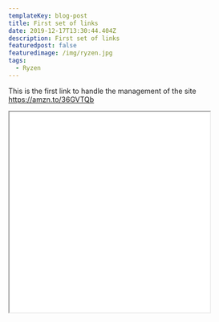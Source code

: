```yaml
---
templateKey: blog-post
title: First set of links
date: 2019-12-17T13:30:44.404Z
description: First set of links
featuredpost: false
featuredimage: /img/ryzen.jpg
tags:
  - Ryzen
---
```

This is the first link to handle the management of the site <https://amzn.to/36GVTQb>

<iframe width="400px" height="400px" src="//ws-na.amazon-adsystem.com/widgets/q?ServiceVersion=20070822&OneJS=1&Operation=GetAdHtml&MarketPlace=US&source=ss&ref=as_ss_li_til&ad_type=product_link&tracking_id=ismaloencuent-20&language=en_US&marketplace=amazon&region=US&placement=B00I8BICB2&asins=B00I8BICB2&linkId=42332fa8d9c9840be0ff0157704e0547&show_border=false&link_opens_in_new_window=true"></iframe>
